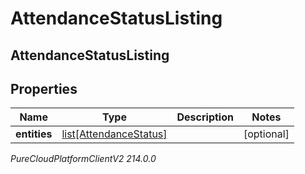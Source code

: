 # AttendanceStatusListing

## AttendanceStatusListing

## Properties

|Name | Type | Description | Notes|
|------------ | ------------- | ------------- | -------------|
| **entities** | [list[AttendanceStatus]](AttendanceStatus) |  | [optional] |



_PureCloudPlatformClientV2 214.0.0_
